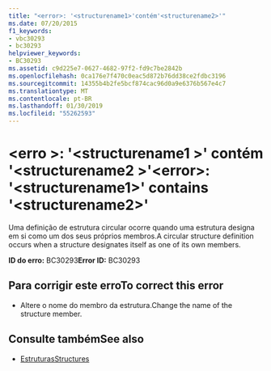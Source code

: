 ```yaml
---
title: "<error>: '<structurename1>'contém'<structurename2>'"
ms.date: 07/20/2015
f1_keywords:
- vbc30293
- bc30293
helpviewer_keywords:
- BC30293
ms.assetid: c9d225e7-0627-4682-97f2-fd9c7be2842b
ms.openlocfilehash: 0ca176e7f470c0eac5d872b76dd38ce2fdbc3196
ms.sourcegitcommit: 14355b4b2fe5bcf874cac96d0a9e6376b567e4c7
ms.translationtype: MT
ms.contentlocale: pt-BR
ms.lasthandoff: 01/30/2019
ms.locfileid: "55262593"
---
```

# <a name="error-structurename1-contains-structurename2"></a><span data-ttu-id="e4c23-102">\<erro >: '\<structurename1 >' contém '\<structurename2 >'</span><span class="sxs-lookup"><span data-stu-id="e4c23-102">\<error>: '\<structurename1>' contains '\<structurename2>'</span></span>
<span data-ttu-id="e4c23-103">Uma definição de estrutura circular ocorre quando uma estrutura designa em si como um dos seus próprios membros.</span><span class="sxs-lookup"><span data-stu-id="e4c23-103">A circular structure definition occurs when a structure designates itself as one of its own members.</span></span>  
  
 <span data-ttu-id="e4c23-104">**ID do erro:** BC30293</span><span class="sxs-lookup"><span data-stu-id="e4c23-104">**Error ID:** BC30293</span></span>  
  
## <a name="to-correct-this-error"></a><span data-ttu-id="e4c23-105">Para corrigir este erro</span><span class="sxs-lookup"><span data-stu-id="e4c23-105">To correct this error</span></span>  
  
-   <span data-ttu-id="e4c23-106">Altere o nome do membro da estrutura.</span><span class="sxs-lookup"><span data-stu-id="e4c23-106">Change the name of the structure member.</span></span>  
  
## <a name="see-also"></a><span data-ttu-id="e4c23-107">Consulte também</span><span class="sxs-lookup"><span data-stu-id="e4c23-107">See also</span></span>
- [<span data-ttu-id="e4c23-108">Estruturas</span><span class="sxs-lookup"><span data-stu-id="e4c23-108">Structures</span></span>](../../visual-basic/programming-guide/language-features/data-types/structures.md)
